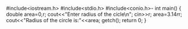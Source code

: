 #include<iostream.h>
#include<stdio.h>
#include<conio.h>-
int main()
{
   double area=0,r;
   cout<<"Enter radius of the cicle\n";
   cin>>r;
   area=3.14*r*r;
   cout<<"Radius of the circle is:"<<area;
   getch();
   return 0;
}
